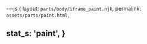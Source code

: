 ---js
{
  layout:    `parts/body/iframe_paint.njk`,
  permalink: `assets/parts/paint.html`,

  stat_s: 'paint',
}
---
